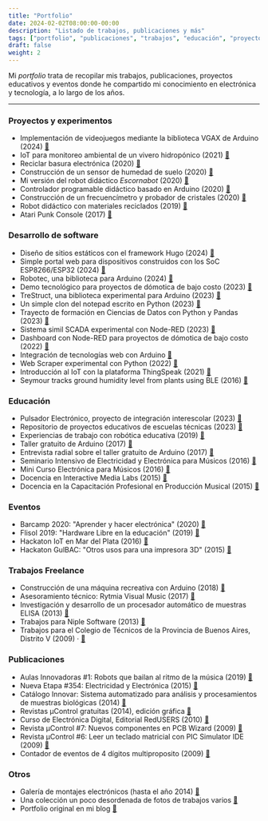 ```yaml
---
title: "Portfolio"
date: 2024-02-02T08:00:00-00:00
description: "Listado de trabajos, publicaciones y más"
tags: ["portfolio", "publicaciones", "trabajos", "educación", "proyectos"]
draft: false
weight: 2
---
```

Mi *portfolio* trata de recopilar mis trabajos, publicaciones, proyectos educativos y eventos donde he compartido mi conocimiento en electrónica y tecnología, a lo largo de los años.
<!--more-->
---
### Proyectos y experimentos

- Implementación de videojuegos mediante la biblioteca VGAX de Arduino (2024) [🔗](https://github.com/lmtreser/Arduino-VGA-Games)
- IoT para monitoreo ambiental de un vivero hidropónico (2021) [🔗](https://github.com/lmtreser/ESMET-IoT)
- Reciclar basura electrónica (2020) [🔗](https://www.automatismos-mdq.com.ar/blog/2020/11/reciclar-electronica.html)
- Construcción de un sensor de humedad de suelo (2020) [🔗](https://www.automatismos-mdq.com.ar/blog/2020/11/construccion-de-un-sensor-de-humedad-de-suelo.html)
- Mi versión del robot didáctico *Escornabot* (2020) [🔗](https://www.automatismos-mdq.com.ar/blog/2020/06/robot-didactico-escornabot.html)
- Controlador programable didáctico basado en Arduino (2020) [🔗](https://www.automatismos-mdq.com.ar/blog/2020/07/controlador-programable-didactico.html)
- Construcción de un frecuencímetro y probador de cristales (2020) [🔗](https://www.automatismos-mdq.com.ar/blog/2020/05/construccion-de-un-frecuencimetro-y-probador-de-cristales.html)
- Robot didáctico con materiales reciclados (2019) [🔗](https://www.automatismos-mdq.com.ar/blog/2019/02/robot-didactico-con-materiales-reciclados.html)
- Atari Punk Console (2017) [🔗](https://www.automatismos-mdq.com.ar/blog/2017/01/atari-punk-console.html)

### Desarrollo de software

- Diseño de sitios estáticos con el framework Hugo (2024) [🔗](https://github.com/lmtreser/hugo-static-sites)
- Simple portal web para dispositivos construidos con los SoC ESP8266/ESP32 (2024) [🔗](https://github.com/lmtreser/ESP-Simple-Cfg)
- Robotec, una biblioteca para Arduino (2024) [🔗](https://github.com/lmtreser/Robotec)
- Demo tecnológico para proyectos de dómotica de bajo costo (2023) [🔗](https://github.com/lmtreser/Demo-Domotica)
- TreStruct, una biblioteca experimental para Arduino (2023) [🔗](https://github.com/lmtreser/TreStruct)
- Un simple clon del notepad escrito en Python (2023) [🔗](https://github.com/lmtreser/notepyd)
- Trayecto de formación en Ciencias de Datos con Python y Pandas (2023) [🔗](https://github.com/lmtreser/intro-data-science)
- Sistema simil SCADA experimental con Node-RED (2023) [🔗](https://github.com/lmtreser/scada-like-nr)
- Dashboard con Node-RED para proyectos de dómotica de bajo costo (2022) [🔗](https://github.com/lmtreser/Domotica-con-Node-RED) 
- Integración de tecnologías web con Arduino [🔗](https://github.com/lmtreser/graficos-chartjs)
- Web Scraper experimental con Python (2022) [🔗](https://github.com/lmtreser/wbscrp)
- Introducción al IoT con la plataforma ThingSpeak (2021) [🔗](https://github.com/lmtreser/iot-thingspeak)
- Seymour tracks ground humidity level from plants using BLE (2016) [🔗](https://github.com/lmtreser/seymour)

### Educación

- Pulsador Electrónico, proyecto de integración interescolar (2023) [🔗](https://github.com/lmtreser/Proyectos-Educativos/tree/main/Pulsador%20de%20Potencia)
- Repositorio de proyectos educativos de escuelas técnicas (2023) [🔗](https://github.com/lmtreser/Proyectos-Educativos) 
- Experiencias de trabajo con robótica educativa (2019) [🔗](https://www.automatismos-mdq.com.ar/blog/2019/12/robotica-educativa-4.html)
- Taller gratuito de Arduino (2017) [🔗](https://www.automatismos-mdq.com.ar/blog/2017/09/curso-gratuito-de-arduino.html)
- Entrevista radial sobre el taller gratuito de Arduino (2017) [🔗](https://www.automatismos-mdq.com.ar/blog/2017/09/entrevista-radial-sobre-el-taller-gratuito-de-programacion-con-arduino.html)
- Seminario Intensivo de Electricidad y Electrónica para Músicos (2016) [🔗](https://www.automatismos-mdq.com.ar/blog/2016/11/seminario-intensivo-de-electricidad-y-electronica-para-musicos.html)
- Mini Curso Electrónica para Músicos (2016) [🔗](https://www.automatismos-mdq.com.ar/blog/2016/08/electronica-para-musicos.html)
- Docencia en Interactive Media Labs (2015) [🔗](https://www.automatismos-mdq.com.ar/blog/2015/08/interactive-media-labs.html)
- Docencia en la Capacitación Profesional en Producción Musical (2015) [🔗](https://www.automatismos-mdq.com.ar/blog/2015/03/produccion-musical.html)

### Eventos

- Barcamp 2020: "Aprender y hacer electrónica" (2020) [🔗](https://www.automatismos-mdq.com.ar/blog/2020/09/charla-aprender-y-hacer-electronica.html)
- Flisol 2019: "Hardware Libre en la educación" (2019) [🔗](https://www.automatismos-mdq.com.ar/blog/2019/05/hardware-libre-en-la-educacion.html)
- Hackaton IoT en Mar del Plata (2016) [🔗](https://www.automatismos-mdq.com.ar/blog/2016/02/hackaton-iot-en-mar-del-plata.html)
- Hackaton GulBAC: "Otros usos para una impresora 3D" (2015) [🔗](https://www.automatismos-mdq.com.ar/blog/2015/11/hackaton-gulbac-2015.html)

### Trabajos Freelance

- Construcción de una máquina recreativa con Arduino (2018) [🔗](https://www.automatismos-mdq.com.ar/blog/2018/01/maquina-recreativa-con-arduino.html)
- Asesoramiento técnico: Rytmia Visual Music (2017) [🔗](https://www.automatismos-mdq.com.ar/blog/2017/12/asesoramiento-tecnico.html)
- Investigación y desarrollo de un procesador automático de muestras ELISA (2013) [🔗](https://www.automatismos-mdq.com.ar/blog/2013/06/investigacion-y-desarrollo-de-un-procesador-automatico-de-muestras-elisa.html)
- Trabajos para Niple Software (2013) [🔗](https://www.automatismos-mdq.com.ar/blog/2013/06/niple-software.html)
- Trabajos para el Colegio de Técnicos de la Provincia de Buenos Aires, Distrito V (2009) · [🔗](https://www.automatismos-mdq.com.ar/blog/2009/01/colegio-de-tecnicos-de-la-provincia-de-buenos-aires-distrito-5.html)

### Publicaciones

- Aulas Innovadoras #1: Robots que bailan al ritmo de la música (2019) [🔗](https://www.automatismos-mdq.com.ar/blog/2015/12/articulo-en-revista-nueva-etapa.html)
- Nueva Etapa #354: Electricidad y Electrónica (2015) [🔗](https://www.automatismos-mdq.com.ar/blog/2015/12/articulo-en-revista-nueva-etapa.html)
- Catálogo Innovar: Sistema automatizado para análisis y procesamientos de muestras biológicas (2014) [🔗](https://www.automatismos-mdq.com.ar/blog/2015/12/articulo-en-revista-nueva-etapa.html)
- Revistas µControl gratuitas (2014), edición gráfica [🔗](https://www.automatismos-mdq.com.ar/blog/2014/11/revistas-ucontrol-gratuitas.html)
- Curso de Electrónica Digital, Editorial RedUSERS (2010) [🔗](https://www.automatismos-mdq.com.ar/blog/2010/04/curso-de-electronica-digital-de-redusers.html)
- Revista µControl #7: Nuevos componentes en PCB Wizard (2009) [🔗](https://www.automatismos-mdq.com.ar/blog/2015/12/articulo-en-revista-nueva-etapa.html)
- Revista µControl #6: Leer un teclado matricial con PIC Simulator IDE (2009) [🔗](https://www.automatismos-mdq.com.ar/blog/2015/12/articulo-en-revista-nueva-etapa.html)
- Contador de eventos de 4 dígitos multiproposito (2009) [🔗](https://www.automatismos-mdq.com.ar/blog/2009/09/contador-de-eventos-de-4-digitos-multiproposito.html)

### Otros

- Galería de montajes electrónicos (hasta el año 2014) [🔗](https://www.automatismos-mdq.com.ar/blog/2014/12/galeria-de-montajes-electronicos.html)
- Una colección un poco desordenada de fotos de trabajos varios [🔗](https://drive.google.com/drive/folders/0B3e0EZAvhfqXelAxNmFHQmZYem8)
- Portfolio original en mi blog [🔗](https://www.automatismos-mdq.com.ar/blog/portfolio)